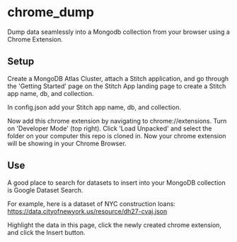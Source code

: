# chrome_dump

Dump data seamlessly into a Mongodb collection from your browser using a Chrome Extension.

## Setup
Create a MongoDB Atlas Cluster, attach a Stitch application, and go through the 'Getting Started' page on the Stitch App landing page
to create a Stitch app name, db, and collection.

In config.json add your Stitch app name, db, and collection.

Now add this chrome extension by navigating to chrome://extensions.  Turn on 'Developer Mode' (top right).
Click 'Load Unpacked' and select the folder on your computer this repo is cloned in.  Now your chrome extension will be showing in your Chrome Browser.

## Use
A good place to search for datasets to insert into your MongoDB collection
is Google Dataset Search.  

For example, here is a dataset of NYC construction loans:
https://data.cityofnewyork.us/resource/dh27-cvaj.json

Highlight the data in this page, click the newly created chrome extension, and click the Insert button.



